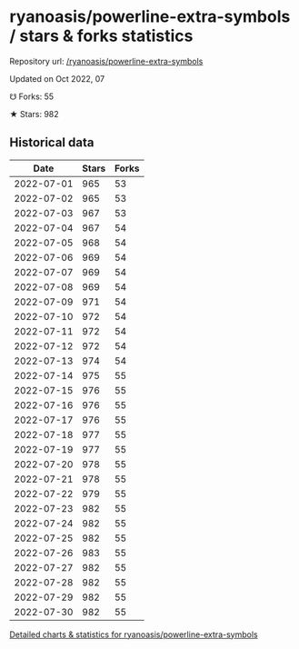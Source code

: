 # ryanoasis/powerline-extra-symbols / stars & forks statistics

Repository url: [/ryanoasis/powerline-extra-symbols](https://github.com/ryanoasis/powerline-extra-symbols)

Updated on Oct 2022, 07

☋ Forks: 55

★ Stars: 982

## Historical data
| Date | Stars | Forks |
|------|-------|-------|
| 2022-07-01 | 965 | 53 | 
| 2022-07-02 | 965 | 53 | 
| 2022-07-03 | 967 | 53 | 
| 2022-07-04 | 967 | 54 | 
| 2022-07-05 | 968 | 54 | 
| 2022-07-06 | 969 | 54 | 
| 2022-07-07 | 969 | 54 | 
| 2022-07-08 | 969 | 54 | 
| 2022-07-09 | 971 | 54 | 
| 2022-07-10 | 972 | 54 | 
| 2022-07-11 | 972 | 54 | 
| 2022-07-12 | 972 | 54 | 
| 2022-07-13 | 974 | 54 | 
| 2022-07-14 | 975 | 55 | 
| 2022-07-15 | 976 | 55 | 
| 2022-07-16 | 976 | 55 | 
| 2022-07-17 | 976 | 55 | 
| 2022-07-18 | 977 | 55 | 
| 2022-07-19 | 977 | 55 | 
| 2022-07-20 | 978 | 55 | 
| 2022-07-21 | 978 | 55 | 
| 2022-07-22 | 979 | 55 | 
| 2022-07-23 | 982 | 55 | 
| 2022-07-24 | 982 | 55 | 
| 2022-07-25 | 982 | 55 | 
| 2022-07-26 | 983 | 55 | 
| 2022-07-27 | 982 | 55 | 
| 2022-07-28 | 982 | 55 | 
| 2022-07-29 | 982 | 55 | 
| 2022-07-30 | 982 | 55 | 


[Detailed charts & statistics for ryanoasis/powerline-extra-symbols](https://reviewgithub.com/rep/ryanoasis/powerline-extra-symbols)
